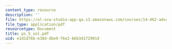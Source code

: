 ```yaml
---
content_type: resource
description: ''
file: https://ol-ocw-studio-app-qa.s3.amazonaws.com/courses/14-462-advanced-macroeconomics-ii-spring-2004/e1d1d76be38ddbe9f6e2b6b3d172991d_ps_5_sol.pdf
file_type: application/pdf
resourcetype: Document
title: ps_5_sol.pdf
uid: e1d1d76b-e38d-dbe9-f6e2-b6b3d172991d
---
```

